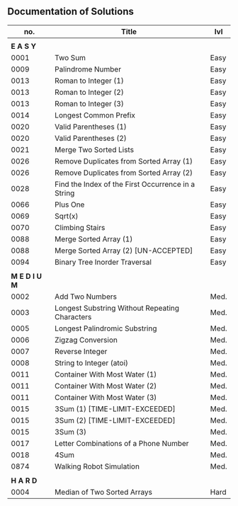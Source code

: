 ##  Documentation of Solutions
   
| no.  | Title                                              | lvl  |
| ---- | -------------------------------------------------- | ---- |
|                                                                  |
| **E A S Y**                                                      |
| 0001 | Two Sum                                            | Easy |
| 0009 | Palindrome Number                                  | Easy |
| 0013 | Roman to Integer (1)                               | Easy | 
| 0013 | Roman to Integer (2)                               | Easy | 
| 0013 | Roman to Integer (3)                               | Easy | 
| 0014 | Longest Common Prefix                              | Easy |
| 0020 | Valid Parentheses (1)                              | Easy |
| 0020 | Valid Parentheses (2)                              | Easy | 
| 0021 | Merge Two Sorted Lists                             | Easy |
| 0026 | Remove Duplicates from Sorted Array (1)            | Easy |
| 0026 | Remove Duplicates from Sorted Array (2)            | Easy |
| 0028 | Find the Index of the First Occurrence in a String | Easy |
| 0066 | Plus One                                           | Easy |
| 0069 | Sqrt(x)                                            | Easy |
| 0070 | Climbing Stairs                                    | Easy |
| 0088 | Merge Sorted Array (1)                             | Easy |
| 0088 | Merge Sorted Array (2) [UN-ACCEPTED]               | Easy |
| 0094 | Binary Tree Inorder Traversal                      | Easy |
|                                                                  |
| **M E D I U M**                                                  |
| 0002 | Add Two Numbers                                    | Med. |
| 0003 | Longest Substring Without Repeating Characters     | Med. |
| 0005 | Longest Palindromic Substring                      | Med. |
| 0006 | Zigzag Conversion                                  | Med. |
| 0007 | Reverse Integer                                    | Med. |
| 0008 | String to Integer (atoi)                           | Med. |
| 0011 | Container With Most Water (1)                      | Med. |
| 0011 | Container With Most Water (2)                      | Med. |
| 0011 | Container With Most Water (3)                      | Med. |
| 0015 | 3Sum (1)  [TIME-LIMIT-EXCEEDED]                    | Med. |
| 0015 | 3Sum (2)  [TIME-LIMIT-EXCEEDED]                    | Med. |
| 0015 | 3Sum (3)                                           | Med. |
| 0017 | Letter Combinations of a Phone Number              | Med. |
| 0018 | 4Sum                                               | Med. |
| 0874 | Walking Robot Simulation                           | Med. |
|                                                                  |
| **H A R D**                                                      |
| 0004 | Median of Two Sorted Arrays                        | Hard |

